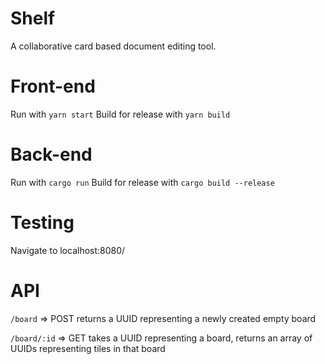 Shelf
==============

A collaborative card based document editing tool.

# Front-end
Run with `yarn start`
Build for release with `yarn build`

# Back-end
Run with `cargo run`
Build for release with `cargo build --release`

# Testing
Navigate to localhost:8080/

# API
`/board` => POST
returns a UUID representing a newly created empty board

`/board/:id` => GET
takes a UUID representing a board, returns an array of UUIDs representing tiles in that board
